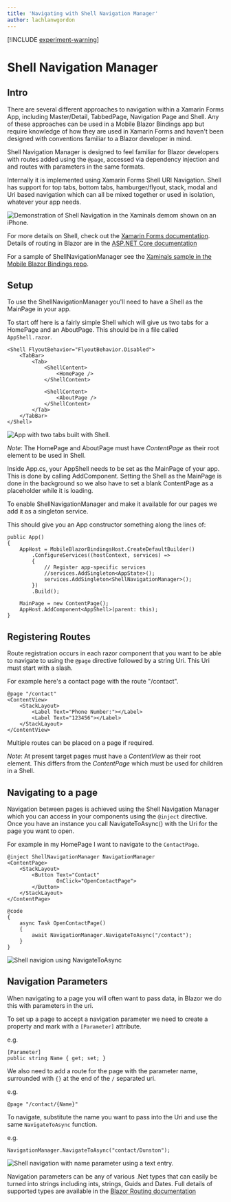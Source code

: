```yaml
---
title: 'Navigating with Shell Navigation Manager'
author: lachlanwgordon
---
```


[!INCLUDE [experiment-warning](../includes/experiment-warning.md)]

# Shell Navigation Manager

## Intro
There are several different approaches to navigation within a Xamarin Forms App, including Master/Detail, TabbedPage, Navigation Page and Shell. Any of these approaches can be used in a Mobile Blazor Bindings app but require knowledge of how they are used in Xamarin Forms and haven't been designed with conventions familiar to a Blazor developer in mind.

Shell Navigation Manager is designed to feel familiar for Blazor developers with routes added using the `@page`, accessed via dependency injection and and routes with parameters in the same formats.

Internally it is implemented using Xamarin Forms Shell URI Navigation. Shell has support for top tabs, bottom tabs, hamburger/flyout, stack, modal and Uri based navigation which can all be mixed together or used in isolation, whatever your app needs.

![Demonstration of Shell Navigation in the Xaminals demom shown on an iPhone.](media/shell-navigation/shell.gif)

For more details on Shell, check out the [Xamarin Forms documentation](https://docs.microsoft.com/en-us/xamarin/xamarin-forms/app-fundamentals/shell/). Details of routing in Blazor are in the [ASP.NET Core documentation](https://docs.microsoft.com/en-us/aspnet/core/blazor/fundamentals/routing?view=aspnetcore-3.1)

For a sample of ShellNavigationManager see the [Xaminals sample in the Mobile Blazor Bindings repo](https://github.com/xamarin/MobileBlazorBindings/tree/master/samples/MobileBlazorBindingsXaminals).

## Setup
To use the ShellNavigationManager you'll need to have a Shell as the MainPage in your app.

To start off here is a fairly simple Shell which will give us two tabs for a HomePage and an AboutPage. This should be in a file called `AppShell.razor`.

```
<Shell FlyoutBehavior="FlyoutBehavior.Disabled">
    <TabBar>
        <Tab>
            <ShellContent>
                <HomePage />
            </ShellContent>

            <ShellContent>
                <AboutPage />
            </ShellContent>
        </Tab>
    </TabBar>
</Shell>
```

![App with two tabs built with Shell.](media/shell-navigation/shell-tabs.gif)


*Note*: The HomePage and AboutPage must have *ContentPage* as their root element to be used in Shell.

Inside App.cs, your AppShell needs to be set as the MainPage of your app. This is done by calling AddComponent. Setting the Shell as the MainPage is done in the background so we also have to set a blank ContentPage as a placeholder while it is loading.

To enable ShellNavigationManager and make it available for our pages we add it as a singleton service.

This should give you an App constructor something along the lines of:

```
public App()
{
    AppHost = MobileBlazorBindingsHost.CreateDefaultBuilder()
        .ConfigureServices((hostContext, services) =>
        {
            // Register app-specific services
            //services.AddSingleton<AppState>();
            services.AddSingleton<ShellNavigationManager>();
        })
        .Build();

    MainPage = new ContentPage();
    AppHost.AddComponent<AppShell>(parent: this);
}
```

## Registering Routes
Route registration occurs in each razor component that you want to be able to navigate to using the `@page` directive followed by a string Uri. This Uri must start with a slash.

For example here's a contact page with the route "/contact".

```
@page "/contact"
<ContentView>
    <StackLayout>
        <Label Text="Phone Number:"></Label>
        <Label Text="123456"></Label>
    </StackLayout>
</ContentView>
```

Multiple routes can be placed on a page if required.

*Note*: At present target pages must have a *ContentView* as their root element. This differs from the *ContentPage* which must be used for children in a Shell.

## Navigating to a page
Navigation between pages is achieved using the Shell Navigation Manager which you can access in your components using the `@inject` directive. Once you have an instance you call NavigateToAsync() with the Uri for the page you want to open.

For example in my HomePage I want to navigate to the `ContactPage`.

```
@inject ShellNavigationManager NavigationManager
<ContentPage>
    <StackLayout>
        <Button Text="Contact" 
                OnClick="OpenContactPage">
        </Button>
    </StackLayout>
</ContentPage>

@code 
{
    async Task OpenContactPage()
    {
        await NavigationManager.NavigateToAsync("/contact");
    }
}
```

![Shell navigion using NavigateToAsync](media/shell-navigation/shell-navigation.gif)

## Navigation Parameters
When navigating to a page you will often want to pass data, in Blazor we do this with parameters in the uri.

To set up a page to accept a navigation parameter we need to create a property and mark with a `[Parameter]` attribute.

e.g.
```
[Parameter]
public string Name { get; set; }
```

We also need to add a route for the page with the parameter name, surrounded with `{}` at the end of the `/` separated uri. 

e.g.
```
@page "/contact/{Name}"
```

To navigate, substitute the name you want to pass into the Uri and use the same `NavigateToAsync` function.

e.g.
```
NavigationManager.NavigateToAsync("contact/Dunston");
```

![Shell navigation with name parameter using a text entry.](media/shell-navigation/shell-navigation-parameter.gif)

Navigation parameters can be any of various .Net types that can easily be turned into strings including ints, strings, Guids and Dates. Full details of supported types are available in the [Blazor Routing documentation](https://docs.microsoft.com/en-us/aspnet/core/blazor/fundamentals/routing?view=aspnetcore-3.1#route-constraints)